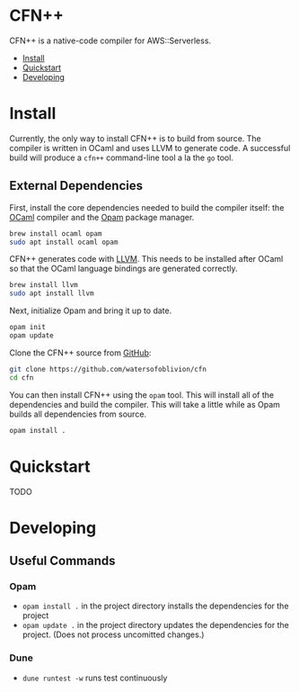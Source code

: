 CFN++
===

CFN++ is a native-code compiler for AWS::Serverless.

* [Install](#install)
* [Quickstart](#quickstart)
* [Developing](#developing)

Install
===

Currently, the only way to install CFN++ is to build from source.  The compiler is written in OCaml and uses LLVM to generate code.  A successful build will produce a `cfn++` command-line tool a la the `go` tool.

External Dependencies
---

First, install the core dependencies needed to build the compiler itself: the [OCaml](https://ocaml.org/) compiler and the [Opam](https://opam.ocaml.org/) package manager.

```bash
brew install ocaml opam
sudo apt install ocaml opam
```

CFN++ generates code with [LLVM](https://llvm.org).  This needs to be installed after OCaml so that the OCaml language bindings are generated correctly.

```bash
brew install llvm
sudo apt install llvm
```

Next, initialize Opam and bring it up to date.

```bash
opam init
opam update
```

Clone the CFN++ source from [GitHub](https://github.com/watersofoblivion/cfn):

```bash
git clone https://github.com/watersofoblivion/cfn
cd cfn
```

You can then install CFN++ using the `opam` tool.  This will install all of the dependencies and build the compiler.  This will take a little while as Opam builds all dependencies from source.

```bash
opam install .
```

Quickstart
===

TODO

Developing
===

Useful Commands
---

### Opam

* `opam install .` in the project directory installs the dependencies for the project
* `opam update .` in the project directory updates the dependencies for the project.  (Does not process uncomitted changes.)

### Dune

* `dune runtest -w` runs test continuously
